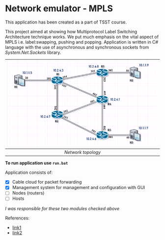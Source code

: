 # Network emulator - MPLS
This application has been created as a part of TSST course.

This project aimed at showing how Multiprotocol Label Switching Architecture technique works. 
We put much emphasis on the vital aspect of MPLS i.e. label:swapping, pushing and popping. 
Application is written in C# language with the use of asynchronous and synchronous sockets from *System.Net.Sockets* library. 
 

| ![Topology](./Resources/tp.png) |
|:--:|
|*Network topology*|

**To run application use ```run.bat```**  

Application consists of:
- [x] Cable cloud for packet forwarding
- [x] Management system for management and configuration with GUI
- [ ] Nodes (routers)
- [ ] Hosts

*I was responsible for these two modules checked above*

References:
* [link1](https://docs.microsoft.com/pl-pl/dotnet/framework/network-programming/asynchronous-client-socket-example)
* [link2](https://tools.ietf.org/html/rfc3031)
 






